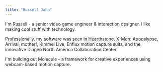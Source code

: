 ```yaml
---
title: "Russell Jahn"
---
```


I'm Russell - a senior video game engineer & interaction designer. I like making cool stuff with technology.<br/>

Professionally, my software was seen in Hearthstone, X-Men: Apocalypse, Arrival, mother!, Kimmel Live, Enflux motion capture suits, and the innovative Diageo North America Collaboration Center.<br/>

I'm building out Molecule - a framework for creative experiences using webcam-based motion capture.<br/>